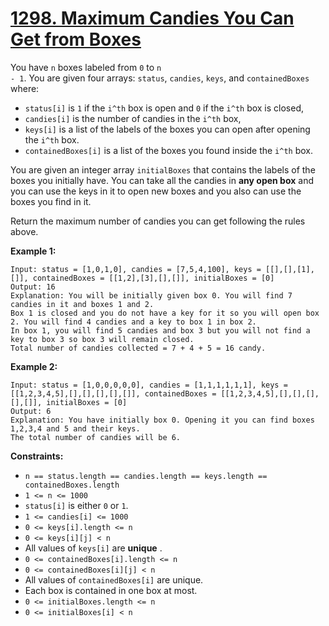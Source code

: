 # [1298. Maximum Candies You Can Get from Boxes](https://leetcode.com/problems/maximum-candies-you-can-get-from-boxes/description/?envType=daily-question&envId=2025-06-03)

You have <code>n</code> boxes labeled from <code>0</code> to <code>n - 1</code>. You are given four arrays: <code>status</code>, <code>candies</code>, <code>keys</code>, and <code>containedBoxes</code> where:

- <code>status[i]</code> is <code>1</code> if the <code>i^th</code> box is open and <code>0</code> if the <code>i^th</code> box is closed,
- <code>candies[i]</code> is the number of candies in the <code>i^th</code> box,
- <code>keys[i]</code> is a list of the labels of the boxes you can open after opening the <code>i^th</code> box.
- <code>containedBoxes[i]</code> is a list of the boxes you found inside the <code>i^th</code> box.

You are given an integer array <code>initialBoxes</code> that contains the labels of the boxes you initially have. You can take all the candies in **any open box**  and you can use the keys in it to open new boxes and you also can use the boxes you find in it.

Return the maximum number of candies you can get following the rules above.

**Example 1:** 

```
Input: status = [1,0,1,0], candies = [7,5,4,100], keys = [[],[],[1],[]], containedBoxes = [[1,2],[3],[],[]], initialBoxes = [0]
Output: 16
Explanation: You will be initially given box 0. You will find 7 candies in it and boxes 1 and 2.
Box 1 is closed and you do not have a key for it so you will open box 2. You will find 4 candies and a key to box 1 in box 2.
In box 1, you will find 5 candies and box 3 but you will not find a key to box 3 so box 3 will remain closed.
Total number of candies collected = 7 + 4 + 5 = 16 candy.
```

**Example 2:** 

```
Input: status = [1,0,0,0,0,0], candies = [1,1,1,1,1,1], keys = [[1,2,3,4,5],[],[],[],[],[]], containedBoxes = [[1,2,3,4,5],[],[],[],[],[]], initialBoxes = [0]
Output: 6
Explanation: You have initially box 0. Opening it you can find boxes 1,2,3,4 and 5 and their keys.
The total number of candies will be 6.
```

**Constraints:** 

- <code>n == status.length == candies.length == keys.length == containedBoxes.length</code>
- <code>1 <= n <= 1000</code>
- <code>status[i]</code> is either <code>0</code> or <code>1</code>.
- <code>1 <= candies[i] <= 1000</code>
- <code>0 <= keys[i].length <= n</code>
- <code>0 <= keys[i][j] < n</code>
- All values of <code>keys[i]</code> are **unique** .
- <code>0 <= containedBoxes[i].length <= n</code>
- <code>0 <= containedBoxes[i][j] < n</code>
- All values of <code>containedBoxes[i]</code> are unique.
- Each box is contained in one box at most.
- <code>0 <= initialBoxes.length <= n</code>
- <code>0 <= initialBoxes[i] < n</code>
